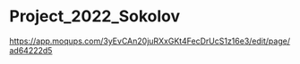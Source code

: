 # Project_2022_Sokolov

https://app.moqups.com/3yEvCAn20juRXxGKt4FecDrUcS1z16e3/edit/page/ad64222d5
